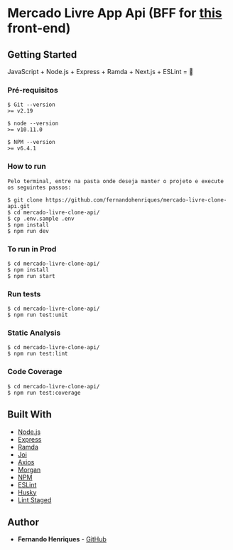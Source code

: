 # Mercado Livre App Api (BFF for [this](https://github.com/fernandohenriques/mercado-livre-clone.git) front-end)

## Getting Started

JavaScript + Node.js + Express + Ramda + Next.js + ESLint = :muscle:

### Pré-requisitos

```
$ Git --version
>= v2.19

$ node --version
>= v10.11.0

$ NPM --version
>= v6.4.1

```

### How to run

```
Pelo terminal, entre na pasta onde deseja manter o projeto e execute os seguintes passos:

$ git clone https://github.com/fernandohenriques/mercado-livre-clone-api.git
$ cd mercado-livre-clone-api/
$ cp .env.sample .env
$ npm install
$ npm run dev
```

### To run in Prod

```
$ cd mercado-livre-clone-api/
$ npm install
$ npm run start
```

### Run tests

```
$ cd mercado-livre-clone-api/
$ npm run test:unit
```

### Static Analysis

```
$ cd mercado-livre-clone-api/
$ npm run test:lint
```

### Code Coverage

```
$ cd mercado-livre-clone-api/
$ npm run test:coverage
```

## Built With

* [Node.js](https://nodejs.org/)
* [Express](https://expressjs.com)
* [Ramda](https://ramdajs.com/)
* [Joi](https://github.com/hapijs/joi)
* [Axios](https://github.com/axios/axios)
* [Morgan](https://github.com/expressjs/morgan)
* [NPM](https://yarnpkg.com/)
* [ESLint](https://eslint.org/)
* [Husky](https://github.com/typicode/husky)
* [Lint Staged](https://github.com/okonet/lint-staged)


## Author

* **Fernando Henriques** - [GitHub](https://github.com/fernandohenriques)

